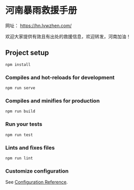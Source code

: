 # 河南暴雨救援手册

网址： https://hn.lvwzhen.com/

欢迎大家提供有效且有出处的救援信息，欢迎转发，河南加油！

## Project setup
```
npm install
```

### Compiles and hot-reloads for development
```
npm run serve
```

### Compiles and minifies for production
```
npm run build
```

### Run your tests
```
npm run test
```

### Lints and fixes files
```
npm run lint
```

### Customize configuration
See [Configuration Reference](https://cli.vuejs.org/config/).
